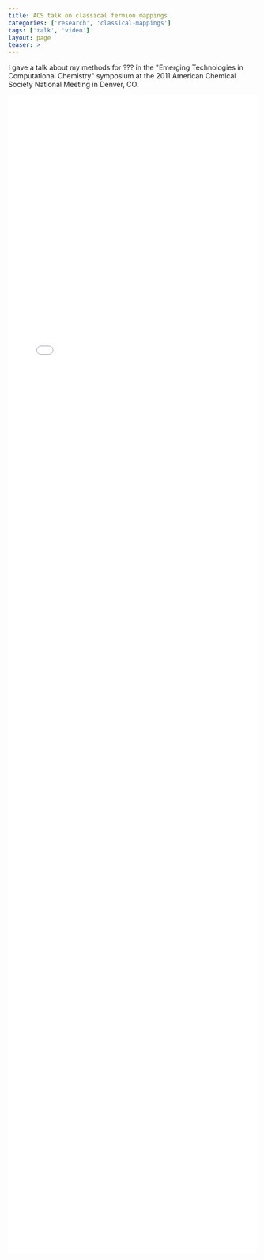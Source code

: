 ```yaml
---
title: ACS talk on classical fermion mappings
categories: ['research', 'classical-mappings']
tags: ['talk', 'video']
layout: page
teaser: >
---
```


I gave a talk about my methods for ??? in the "Emerging Technologies in
Computational Chemistry" symposium at the 2011 American Chemical Society
National Meeting in Denver, CO.

<div class="videoWrapper">
<iframe width='100%' height='60%' src='//player.vimeo.com/video/28026620'
        frameborder='0' allowfullscreen></iframe>
</div>
